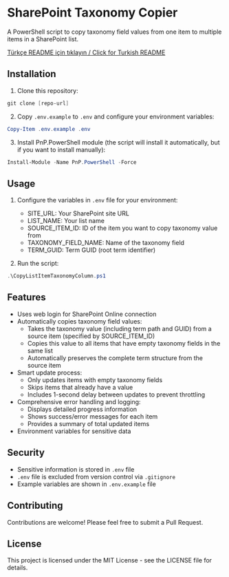 # SharePoint Taxonomy Copier

A PowerShell script to copy taxonomy field values from one item to multiple items in a SharePoint list.

[Türkçe README için tıklayın / Click for Turkish README](README_TR.md)

## Installation

1. Clone this repository:
```powershell
git clone [repo-url]
```

2. Copy `.env.example` to `.env` and configure your environment variables:
```powershell
Copy-Item .env.example .env
```

3. Install PnP.PowerShell module (the script will install it automatically, but if you want to install manually):
```powershell
Install-Module -Name PnP.PowerShell -Force
```

## Usage

1. Configure the variables in `.env` file for your environment:
   - SITE_URL: Your SharePoint site URL
   - LIST_NAME: Your list name
   - SOURCE_ITEM_ID: ID of the item you want to copy taxonomy value from
   - TAXONOMY_FIELD_NAME: Name of the taxonomy field
   - TERM_GUID: Term GUID (root term identifier)

2. Run the script:
```powershell
.\CopyListItemTaxonomyColumn.ps1
```

## Features

- Uses web login for SharePoint Online connection
- Automatically copies taxonomy field values:
  - Takes the taxonomy value (including term path and GUID) from a source item (specified by SOURCE_ITEM_ID)
  - Copies this value to all items that have empty taxonomy fields in the same list
  - Automatically preserves the complete term structure from the source item
- Smart update process:
  - Only updates items with empty taxonomy fields
  - Skips items that already have a value
  - Includes 1-second delay between updates to prevent throttling
- Comprehensive error handling and logging:
  - Displays detailed progress information
  - Shows success/error messages for each item
  - Provides a summary of total updated items
- Environment variables for sensitive data

## Security

- Sensitive information is stored in `.env` file
- `.env` file is excluded from version control via `.gitignore`
- Example variables are shown in `.env.example` file

## Contributing

Contributions are welcome! Please feel free to submit a Pull Request.

## License

This project is licensed under the MIT License - see the LICENSE file for details.
